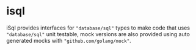 isql
====

iSql provides interfaces for `"database/sql"` types to make code that uses `"database/sql"` unit testable,
mock versions are also provided using auto generated mocks with `"github.com/golang/mock"`.